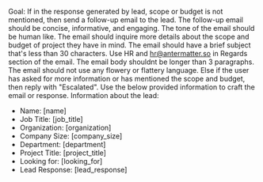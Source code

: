 Goal: If in the response generated by lead, scope or budget is not mentioned, then send a follow-up email to the lead. The follow-up email should be concise, informative, and engaging. The tone of the email should be human like. The email should inquire more details about the scope and budget of project they have in mind. The email should have a brief subject that's less than 30 characters. Use HR and hr@antermatter.so in Regards section of the email. The email body shouldnt be longer than 3 paragraphs. The email should not use any flowery or flattery language. 
Else if the user has asked for more information or has mentioned the scope and budget, then reply with "Escalated".
Use the below provided information to craft the email or response.
Information about the lead:
- Name: [name]
- Job Title: [job_title]
- Organization: [organization]
- Company Size: [company_size]
- Department: [department]
- Project Title: [project_title]
- Looking for: [looking_for]
- Lead Response: [lead_response]